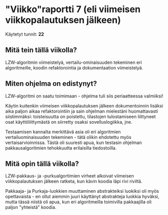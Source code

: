 # "Viikko"raportti 7 (eli viimeisen viikkopalautuksen jälkeen)

Käytetyt tunnit: __22__

## Mitä tein tällä viikolla?

LZW-algoritmin viimeistelyä, vertailu-ominaisuuden tekeminen eri algoritmeille, koodin refaktorointia ja dokumentaation viimeistelyä.

## Miten ohjelma on edistynyt?

LZW-algoritmi on saatu toimimaan - ohjelma tuli siis periaatteessa valmiiksi!

Käytin kuitenkin viimeisen viikkopalautuksen jälkeen dokumentoinnin lisäksi aika paljon aikaa refaktorointiin ja sain ohjelman mielestäni huomattavasti siistimmäksi: toisteisuutta on poistettu, tilastojen tulostamiseen liittyneet osat käyttöliittymästä on siirretty osaksi sovelluslogiikka, jne.

Testaamisen kannalta merkittävä asia oli eri algoritmien vertailuominaisuuden tekeminen - tätä olikin ehdotettu myös vertaisarvioinnissa. Tästä oli suuresti apua, kun testasin ohjelman pakkausalgoritmien tehokkuutta erilaisilla tiedostoilla.

## Mitä opin tällä viikolla?

LZW-pakkaus- ja -purkualgortimien virheet alkoivat viimeisen viikkopalautuksen jälkeen ratketa, kun kävin koodia läpi rivi riviltä.

Pakkaaja- ja Purkaja-luokkien muuttaminen abstrakteiksi luokiksi oli myös opettavaista - en ollut aiemmin juuri käyttänyt abstrakteja luokkia hyväksi, mutta tässä niistä oli apua, kun eri algoritmeilla toimivilla pakkaajilla oli paljon "yhteistä" koodia.

